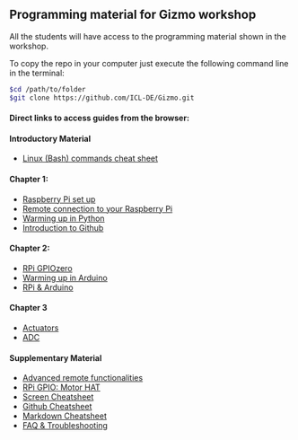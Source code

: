 ## Programming material for Gizmo workshop

All the students will have access to the programming material shown in the workshop.

To copy the repo in your computer just execute the following command line in the terminal:

``` bash
$cd /path/to/folder
$git clone https://github.com/ICL-DE/Gizmo.git
```

#### Direct links to access guides from the browser:

#### Introductory Material

* [Linux (Bash) commands cheat sheet](Intro/Cheat_sheet_bash_Linux.md)

#### Chapter 1:

* [Raspberry Pi set up](Chapter1/1-RPI_setup.md)
* [Remote connection to your Raspberry Pi](Chapter1/2-Remote_Rpi.md)
* [Warming up in Python](...)
* [Introduction to Github](...)

#### Chapter 2:

* [RPi GPIOzero](...)
* [Warming up in Arduino](...)
* [RPi & Arduino](...)

#### Chapter 3

* [Actuators](...)
* [ADC](...)

#### Supplementary Material

* [Advanced remote functionalities](..)
* [RPi GPIO: Motor HAT](...)
* [Screen Cheatsheet](...)
* [Github Cheatsheet](...)
* [Markdown Cheatsheet](...)
* [FAQ & Troubleshooting](...)
